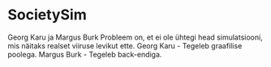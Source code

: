 # SocietySim
Georg Karu ja Margus Burk
Probleem on, et ei ole ühtegi head simulatsiooni, mis näitaks realset viiruse levikut ette. 
Georg Karu - Tegeleb graafilise poolega.
Margus Burk - Tegeleb back-endiga.
